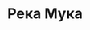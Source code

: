 ---
title: 'Река Мука'
location: 'Река Мука'
categories: [as-the-first-settlers]
tags: [all, 2016]
---
